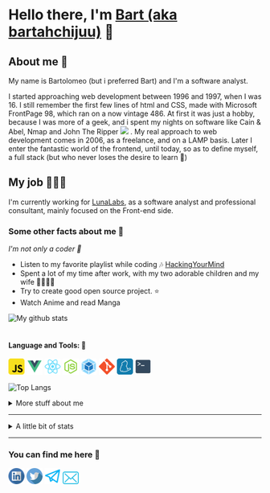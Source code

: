 # Hello there, I'm [Bart (aka bartahchijuu)](https://bartahchijuu.dev) 👋

## About me 👔

My name is Bartolomeo (but i preferred Bart) and I'm a software analyst.

I started approaching web development between 1996 and 1997, when I was 16. I still remember the first few lines of html and CSS,
made with Microsoft FrontPage 98, which ran on a now vintage 486. At first it was just a hobby, because I was more of a geek, and
i spent my nights on software like Cain & Abel, Nmap and John The Ripper <img src="https://emojis.slackmojis.com/emojis/images/1531849430/4246/blob-sunglasses.gif?1531849430" width="30"/> .
My real approach to web development comes in 2006, as a freelance, and on a LAMP basis. Later I enter the fantastic world of
the frontend, until today, so as to define myself, a full stack (but who never loses the desire to learn 🌱)

## My job 👩🏻‍💻

I'm currently working for [LunaLabs](https://www.lunalabs.it/), as a software analyst and professional consultant, mainly focused on the Front-end side.

### Some other facts about me 🚀

<p><i>I'm not only a coder 🤙</i><p>

- Listen to my favorite playlist while coding 🎶 [HackingYourMind](https://www.youtube.com/playlist?list=PLVzbkkMnVAXblFWOQJcwOZdjlIsvGapNI)
- Spent a lot of my time after work, with my two adorable children and my wife 👨‍👩‍👦‍👦
- Try to create good open source project. ⭐️
- Watch Anime and read Manga

![My github stats](https://github-readme-stats.vercel.app/api?username=barthachijuu&show_icons=true&theme=tokyonight&include_all_commits=true)
<br><br>

#### Language and Tools: 🔨

<code><img height="32" src="https://raw.githubusercontent.com/barthachijuu/barthachijuu/master/images/javascript.png"></code>
<code><img height="32" src="https://raw.githubusercontent.com/barthachijuu/barthachijuu/master/images/vue.png"></code>
<code><img height="32" src="https://raw.githubusercontent.com/barthachijuu/barthachijuu/master/images/react.png"></code>
<code><img height="32" src="https://raw.githubusercontent.com/barthachijuu/barthachijuu/master/images/node.png"></code>
<code><img height="32" src="https://raw.githubusercontent.com/barthachijuu/barthachijuu/master/images/webpack.png"></code>
<code><img height="32" src="https://raw.githubusercontent.com/barthachijuu/barthachijuu/master/images/git.png"></code>
<code><img height="32" src="https://raw.githubusercontent.com/barthachijuu/barthachijuu/master/images/yarn.png"></code>
<code><img height="32" src="https://raw.githubusercontent.com/barthachijuu/barthachijuu/master/images/terminal.svg"></code>

![Top Langs](https://github-readme-stats.vercel.app/api/top-langs/?username=barthachijuu&theme=tokyonight)

<details>
<summary>
  More stuff about me
</summary>

### What I do

I do in my free time, Open Source, and in my non-free time, I am a professional ICT consultant, and I work on projects,
in the banking sector. I take care of the architectural management and frontend dev ops

## What I'm currently learning 📚

- Unit Test
- Jest
- Scrum

## Projects I'm the most proud of

| Name            | Description                                                          | Language      | Repo                                                              |
| --------------- | -------------------------------------------------------------------- | ------------- | ----------------------------------------------------------------  |
| Fe React Ark    | A very scalable architecture, with the best technologies,            | JS / React.js | [FeReactArk](https://github.com/barthachijuu/FeReactArk)          |
| Barthachijuu io | A static single-page application developed using React.js            | JS / React.js | [barthachijuu.io](https://github.com/barthachijuu/barthachijuu.io)|

## All my other project

| Name            | Description                                                          | Language      | Repo                                                              |
| --------------- | -------------------------------------------------------------------- | ------------- | ----------------------------------------------------------------  |
| Circularmenu    | A very simple circular menu, developed in VanillaJS and animated with CSS3|JS /CSS|[Circularmenu](https://github.com/barthachijuu/circularmenu)|
|Barthachijuu            | This presentation Readme                                     | MD       |[barthachijuu](https://github.com/barthachijuu/barthachijuu)|

</details>
<hr />

<details>
<summary>
  A little bit of stats
</summary>

[![GitHub Streak](https://github-readme-streak-stats.herokuapp.com/?user=barthachijuu&theme=tokyonight&date_format=%5BY%20%5DM%20j&ring=19B00A&fire=DD2727)](https://git.io/streak-stats)

<!--START_SECTION:waka-->
![Code Time](http://img.shields.io/badge/Code_Time-37%20hrs%2012%20mins-blue)

![Profile Views](http://img.shields.io/badge/Profile_Views-6-red)


**🤓 My Personal GitHub Info** 

> 🏆 31 Personal contributions in the last year
>
> 🛡️ 200 Total contributions when i start a github profile
>
> 💾 5.71 kB Used in Github's Storage
>
> 🚫 Not Opted to hire 
>
> 📖 11 Public repos 
>
> 🔐 3 Private repos 
>
> 🔃 15 Followers 
>
> 🔄 19 Following 

📆 **Maybe i am a vampire 🧛** 

> 🌞 Morning   0 commits      ▒░░░░░░░░░░░░░░░░░░░░░░░░░   0%
>
> 🌆 Daytime   22 commits     ███████████░░░░░░░░░░░░░░   44%
>
> 🌉 Evening   28 commits     ██████████████░░░░░░░░░░░   56%
>
> 🌕 Night     0 commits      ▒░░░░░░░░░░░░░░░░░░░░░░░░░   0%

📅 **I do my best effort on** Tuesday
 
> Monday       8 commits      ▒░░░░░░░░░░░░░░░░░░░░░░   10.67%
>
> Tuesday      5 commits      ▒░░░░░░░░░░░░░░░░░░░░░░░   6.67%
>
> Wednesday    16 commits     █████░░░░░░░░░░░░░░░░░░░   21.33%
>
> Thursday     30 commits     ██████████░░░░░░░░░░░░░░░   40%
>
> Friday       16 commits     █████░░░░░░░░░░░░░░░░░░░   21.33%
>
> Saturday     0 commits      ▒░░░░░░░░░░░░░░░░░░░░░░░░░   0%
>
> Sunday       0 commits      ▒░░░░░░░░░░░░░░░░░░░░░░░░░   0%

🏷️ ***Languages*** 

> JavaScript               13 hrs 1 min        ████████████████████████   96.21%
>
> Markdown                 28 mins             ▒░░░░░░░░░░░░░░░░░░░░░░░░   3.54%
>
> Bash                     1 min               ▒░░░░░░░░░░░░░░░░░░░░░░░░   0.21%
>
> INI                      0 secs              ▒░░░░░░░░░░░░░░░░░░░░░░░░   0.03%
>
> JSON                     0 secs              ▒░░░░░░░░░░░░░░░░░░░░░░░░   0.01%

🧰 ***Editors*** 

> VS Code                  13 hrs 32 mins      █████████████████████████   100%

📀 ***Operating System*** 

> Linux                    13 hrs 32 mins      █████████████████████████   100%

💻 ***Projects*** 

> Unknown Project          0 secs              ▒░░░░░░░░░░░░░░░░░░░░░░░░   0.03%
>
> waka-profile-stats       13 hrs 32 mins      ████████████████████████   99.97%

***I Mostly Code in***
> CSS                      1 repo              ████░░░░░░░░░░░░░░░░░░░░   16.67%
>
> JavaScript               1 repo              ████░░░░░░░░░░░░░░░░░░░░   16.67%
>
> Java                     1 repo              ████░░░░░░░░░░░░░░░░░░░░   16.67%
>
> SCSS                     1 repo              ████░░░░░░░░░░░░░░░░░░░░   16.67%



⌚ ***Last Stats Update on***
Thu, 30 Dec 2021 16:31:38 GMT
![Code Time](http://img.shields.io/badge/Code_Time-36%20hrs%2033%20mins-blue)

![Profile Views](http://img.shields.io/badge/Profile_Views-3-red)


**🤓 My Personal GitHub Info** 

> 🏆 19 Personal contributions in the last year
>
> 🛡️ 188 Total contributions when i start a github profile
>
> 💾 5.58 kB Used in Github's Storage
>
> 🚫 Not Opted to hire 
>
> 📖 11 Public repos 
>
> 🔐 3 Private repos 
>
> 🔃 15 Followers 
>
> 🔄 19 Following 

📆 **Maybe i am a vampire 🧛** 

> 🌞 Morning   0 commits      ▒░░░░░░░░░░░░░░░░░░░░░░░░░   0%
>
> 🌆 Daytime   15 commits     ████████░░░░░░░░░░░░░░░░   32.61%
>
> 🌉 Evening   22 commits     ███████████░░░░░░░░░░░░░   47.83%
>
> 🌕 Night     9 commits      ████░░░░░░░░░░░░░░░░░░░░   19.57%

📅 **I do my best effort on** Monday
 
> Monday       4 commits      ▒░░░░░░░░░░░░░░░░░░░░░░░   6.56%
>
> Tuesday      4 commits      ▒░░░░░░░░░░░░░░░░░░░░░░░   6.56%
>
> Wednesday    18 commits     ███████░░░░░░░░░░░░░░░░░   29.51%
>
> Thursday     19 commits     ███████░░░░░░░░░░░░░░░░░   31.15%
>
> Friday       16 commits     ██████░░░░░░░░░░░░░░░░░░   26.23%
>
> Saturday     0 commits      ▒░░░░░░░░░░░░░░░░░░░░░░░░░   0%
>
> Sunday       0 commits      ▒░░░░░░░░░░░░░░░░░░░░░░░░░   0%

🏷️ ***Languages*** 

> JavaScript               13 hrs 1 min        ████████████████████████   96.21%
>
> Markdown                 28 mins             ▒░░░░░░░░░░░░░░░░░░░░░░░░   3.54%
>
> Bash                     1 min               ▒░░░░░░░░░░░░░░░░░░░░░░░░   0.21%
>
> INI                      0 secs              ▒░░░░░░░░░░░░░░░░░░░░░░░░   0.03%
>
> JSON                     0 secs              ▒░░░░░░░░░░░░░░░░░░░░░░░░   0.01%

🧰 ***Editors*** 

> VS Code                  13 hrs 32 mins      █████████████████████████   100%

📀 ***Operating System*** 

> Linux                    13 hrs 32 mins      █████████████████████████   100%

💻 ***Projects*** 

> Unknown Project          0 secs              ▒░░░░░░░░░░░░░░░░░░░░░░░░   0.03%
>
> waka-profile-stats       13 hrs 32 mins      ████████████████████████   99.97%

***I Mostly Code in
> CSS                      1 repo              ████░░░░░░░░░░░░░░░░░░░░   16.67%
>
> JavaScript               1 repo              ████░░░░░░░░░░░░░░░░░░░░   16.67%
>
> Java                     1 repo              ████░░░░░░░░░░░░░░░░░░░░   16.67%
>
> SCSS                     1 repo              ████░░░░░░░░░░░░░░░░░░░░   16.67%



⌚ ***Last Stats Update on***
Thu, 30 Dec 2021 14:48:19 GMT
<!--END_SECTION:waka-->
</details>
<hr />

### You can find me here 💌

<p align="left">
  <a href="https://www.linkedin.com/in/bartoloamico/"><img width="32px" src="https://raw.githubusercontent.com/barthachijuu/barthachijuu/master/images/linkedin.svg" /></a>
  <a href="https://www.twitter.com/barthachijuu/"><img width="32px" src="https://raw.githubusercontent.com/barthachijuu/barthachijuu/master/images/twitter.svg" /></a>
  <a href="https://barthachijuu.dev/"><img width="32px" src="https://raw.githubusercontent.com/barthachijuu/barthachijuu/master/images/web.svg" /></a>
  <a href="mailto:me@barthachijuu.dev"><img width="32px" src="https://raw.githubusercontent.com/barthachijuu/barthachijuu/master/images/mail.svg" /></a>
</p>
